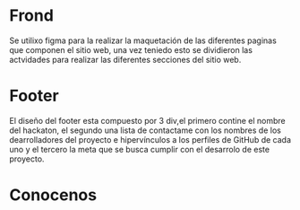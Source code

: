 # Frond
Se utilixo figma para la realizar la maquetación de las diferentes paginas que componen el sitio web, una vez teniedo esto se dividieron las actvidades para realizar las diferentes secciones del sitio web.

# Footer
El diseño del footer esta compuesto por 3 div,el primero contine el nombre del hackaton, el segundo una lista de contactame con los nombres de los dearrolladores del proyecto e hipervínculos a los perfiles de GitHub de cada uno y el tercero la meta que se busca cumplir con el desarrolo de este proyecto.

# Conocenos

